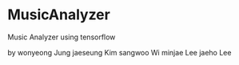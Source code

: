 # MusicAnalyzer
Music Analyzer using tensorflow




by
wonyeong Jung
jaeseung Kim
sangwoo Wi
minjae Lee
jaeho Lee

